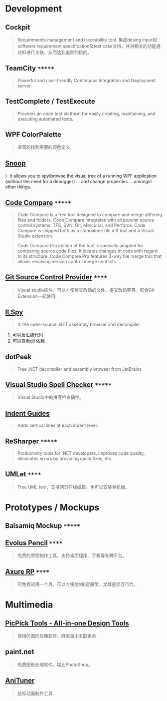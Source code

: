 # **Development**
## Cockpit
> Requirements management and traceability tool. 集成desing input和software requirement specification及test case文档，并对相关的功能通过ID进行关联，从而达到追踪的目的。

## TeamCity `*****`
> Powerful and user-friendly Continuous Integration and Deployment server.

## TestComplete / TestExecute
> Provides an open test platform for easily creating, maintaining, and executing automated tests.

## WPF ColorPalette
> 直观的找到需要的颜色定义.

## [Snoop](http://snoopwpf.codeplex.com/)
〉It allows you to spy/browse the visual tree of a running WPF application (without the need for a debugger) … and change properties ... amongst other things.

## [Code Compare](https://www.devart.com/codecompare/) `*****`
> Code Compare is a free tool designed to compare and merge differing files and folders. Code Compare integrates with all popular source control systems: TFS, SVN, Git, Mercurial, and Perforce. Code Compare is shipped both as a standalone file diff tool and a Visual Studio extension.

> Code Compare Pro edition of the tool is specially adapted for comparing source code files. It locates changes in code with regard to its structure. Code Compare Pro features 3-way file merge tool that allows resolving version control merge conflicts.

## [Git Source Control Provider](http://gitscc.codeplex.com/wikipage?title=Installation&referringTitle=Documentation) `****`
> Visual studio插件，可以方便检查改动的文件，提交改动等等。配合Git Extension一起使用.
 
## [ILSpy](http://www.ilspy.net/)
> Is the open-source .NET assembly browser and decompiler.
1. 可以反汇编代码
2. 可以查看dll 依赖
 
## dotPeek
> Free .NET decompiler and assembly browser from JetBrains
 
## [Visual Studio Spell Checker](https://github.com/EWSoftware/VSSpellChecker) `*****`
> Visual Studio中的拼写检查插件。

## [Indent Guides](https://visualstudiogallery.msdn.microsoft.com/e792686d-542b-474a-8c55-630980e72c30)
> Adds vertical lines at each indent level.

## ReSharper `*****`
> Productivity tools for .NET developers. improves code quality, eliminates errors by providing quick fixes, etc.
 
## UMLet `****`
> Free UML tool，支持网页在线编辑。也可以安装单机版。
 
# **Prototypes / Mockups**

## Balsamiq Mockup `*****`

## [Evolus Pencil](http://pencil.evolus.vn/) `****`
> 免费的原型制作工具，支持桌面程序、手机等各种平台。

## [Axure RP](http://www.axure.com/) `****`
> 可免费试用一个月。可以方便地h制定原型，尤其是交互行为。

# **Multimedia**
## [PicPick Tools - All-in-one Design Tools](http://picpick.wiziple.net/)
> 常用的图形处理软件，麻雀虽小五脏俱全.

## paint.net
> 免费图形处理软件。堪比PhotoShop。
 
## [AniTuner](http://www.gdgsoft.com/download/anituner.aspx)
> 鼠标动画制作工具.
